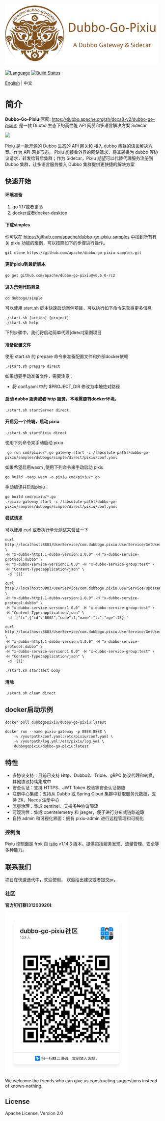 [![Pixiu Logo](docs/images/pixiu-logo-v4.png)](http://alexstocks.github.io/html/dubbogo.html)


[![Language](https://img.shields.io/badge/Language-Go-blue.svg)](https://golang.org/)
[![Build Status](https://travis-ci.org/dubbogo/dubbo-go-pixiu.svg?branch=master)](https://travis-ci.org/dubbogo/dubbo-go-pixiu)

[English](./README.md) | 中文

# 简介

**Dubbo-Go-Pixiu**(官网: https://dubbo.apache.org/zh/docs3-v2/dubbo-go-pixiu/) 是一款 Dubbo 生态下的高性能 API 网关和多语言解决方案 Sidecar


![](https://dubbo-go-pixiu.github.io/img/pixiu-dubbo-ecosystem.png)

Pixiu 是一款开源的 Dubbo 生态的 API 网关和 接入 dubbo 集群的语言解决方案。作为 API 网关形态， Pixiu 能接收外界的网络请求，将其转换为 dubbo 等协议请求，转发给背后集群；作为 Sidecar，Pixiu 期望可以代替代理服务注册到 Dubbo 集群，让多语言服务接入 Dubbo 集群提供更快捷的解决方案


## 快速开始

#### 环境准备
1. go 1.17或者更高
2. docker或者docker-desktop

#### 下载simples
你可以在 https://github.com/apache/dubbo-go-pixiu-samples 中找到所有有关 pixiu 功能的案例，可以按照如下的步骤进行操作。
```shell
git clone https://github.com/apache/dubbo-go-pixiu-samples.git
```

#### 更新pixiu到最新版本
```shell
go get github.com/apache/dubbo-go-pixiu@v0.6.0-rc2
```

#### 进入示例代码目录
```shell
cd dubbogo/simple
```

可以使用 start.sh 脚本快速启动案例项目，可以执行如下命令来获得更多信息

```shell
./start.sh [action] [project]
./start.sh help
```

下列步骤中，我们将启动简单代理[direct]案例项目

#### 准备配置文件

使用 start.sh 的 prepare 命令来准备配置文件和外部docker依赖

```shell
./start.sh prepare direct
```

如果想要手动准备文件，需要注意：
- 将 conf.yaml 中的 $PROJECT_DIR 修改为本地绝对路径

#### 启动 dubbo 服务或者 http 服务，本地需要有docker环境，

```shell
./start.sh startServer direct
```

#### 开启另一个终端，启动 pixiu

```shell
./start.sh startPixiu direct
```

使用下列命令来手动启动 pixiu

```shell
 go run cmd/pixiu/*.go gateway start -c /[absolute-path]/dubbo-go-pixiu/samples/dubbogo/simple/direct/pixiu/conf.yaml
```

如果希望启用wasm ,使用下列命令来手动启动 pixiu

```shell
go build -tags wasm -o pixiu cmd/pixiu/*.go
```

手动编译并启动pixiu：

```shell
go build cmd/pixiu/*.go
./pixiu gateway start -c /[absolute-path]/dubbo-go-pixiu/samples/dubbogo/simple/direct/pixiu/conf.yaml
```

#### 尝试请求

可以使用 curl 或者执行单元测试来验证一下

```shell
curl http://localhost:8883/UserService/com.dubbogo.pixiu.UserService/GetUserByCode \
-H "x-dubbo-http1.1-dubbo-version:1.0.0" -H "x-dubbo-service-protocol:dubbo" \
-H "x-dubbo-service-version:1.0.0" -H "x-dubbo-service-group:test" \
-H "Content-Type:application/json" \
 -d '[1]'
```
```shell
curl http://localhost:8883/UserService/com.dubbogo.pixiu.UserService/UpdateUserByName  \
-H "x-dubbo-http1.1-dubbo-version:1.0.0" -H "x-dubbo-service-protocol:dubbo" \
-H "x-dubbo-service-version:1.0.0" -H "x-dubbo-service-group:test" \
-H "Content-Type:application/json" \
 -d '["tc",{"id":"0002","code":1,"name":"tc","age":15}]'
```
```shell
curl http://localhost:8883/UserService/com.dubbogo.pixiu.UserService/GetUserByCode \
-H "x-dubbo-http1.1-dubbo-version:1.0.0" -H "x-dubbo-service-protocol:dubbo" \
-H "x-dubbo-service-version:1.0.0" -H "x-dubbo-service-group:test" \
-H "Content-Type:application/json" \
 -d '[1]'
```

```shell 
./start.sh startTest body
```

#### 清除

```
./start.sh clean direct
```


## docker启动示例

#### 
```shell
docker pull dubbogopixiu/dubbo-go-pixiu:latest
```

```shell
docker run --name pixiu-gateway -p 8888:8888 \
    -v /yourpath/conf.yaml:/etc/pixiu/conf.yaml \
    -v /yourpath/log.yml:/etc/pixiu/log.yml \
    dubbogopixiu/dubbo-go-pixiu:latest
```

## 特性

- 多协议支持：目前已支持 Http、Dubbo2、Triple、gRPC 协议代理和转换，其他协议持续集成中
- 安全认证：支持 HTTPS、JWT Token 校验等安全认证措施
- 注册中心集成：支持从 Dubbo 或 Spring Cloud 集群中获取服务元数据，支持 ZK、Nacos 注册中心
- 流量治理：集成 sentinel，支持多种协议限流
- 可观测性：集成 opentelemetry 和 jaeger，便于进行分布式链路追踪
- 自持 admin 和可视化界面：拥有 pixiu-admin 进行远程管理和可视化

### 控制面

Pixiu 控制面是 frok 自 [istio](https://github.com/istio/istio) v1.14.3 版本。提供包括服务发现、流量管理、安全等多种能力。

## 联系我们

项目在快速迭代中，欢迎使用， 欢迎给出建议或者提交pr。


### 社区

**官方钉钉群(31203920)**:

[![flowchart](./docs/images/group-pixiu-dingding.jpg)](docs/images/group-pixiu-dingding.jpg)

We welcome the friends who can give us constructing suggestions instead of known-nothing.

## License

Apache License, Version 2.0
